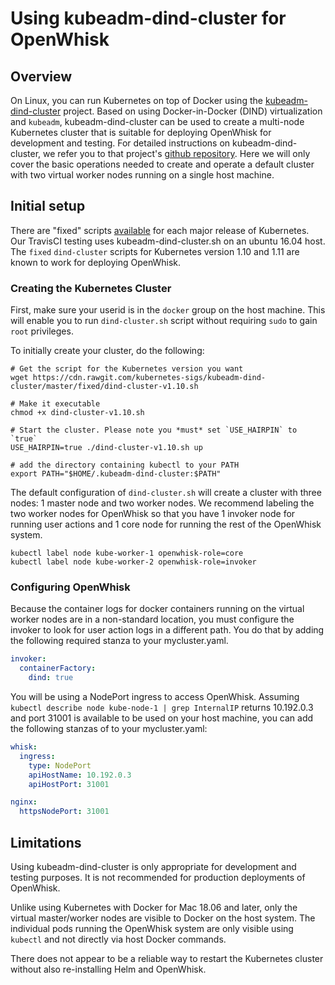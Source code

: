 <!--
#
# Licensed to the Apache Software Foundation (ASF) under one or more
# contributor license agreements.  See the NOTICE file distributed with
# this work for additional information regarding copyright ownership.
# The ASF licenses this file to You under the Apache License, Version 2.0
# (the "License"); you may not use this file except in compliance with
# the License.  You may obtain a copy of the License at
#
#     http://www.apache.org/licenses/LICENSE-2.0
#
# Unless required by applicable law or agreed to in writing, software
# distributed under the License is distributed on an "AS IS" BASIS,
# WITHOUT WARRANTIES OR CONDITIONS OF ANY KIND, either express or implied.
# See the License for the specific language governing permissions and
# limitations under the License.
#
-->


# Using kubeadm-dind-cluster for OpenWhisk

## Overview

On Linux, you can run Kubernetes on top of Docker using the
[kubeadm-dind-cluster](https://github.com/kubernetes-sigs/kubeadm-dind-cluster)
project.  Based on using Docker-in-Docker (DIND) virtualization and
`kubeadm`, kubeadm-dind-cluster can be used to create a
multi-node Kubernetes cluster that is suitable for deploying
OpenWhisk for development and testing.  For detailed instructions on kubeadm-dind-cluster, we
refer you to that project's [github repository](https://github.com/kubernetes-sigs/kubeadm-dind-cluster).
Here we will only cover the basic operations needed to create and
operate a default cluster with two virtual worker nodes running on a
single host machine.

## Initial setup

There are "fixed" scripts
[available](https://github.com/kubernetes-sigs/kubeadm-dind-cluster/tree/master/fixed)
for each major release of Kubernetes.
Our TravisCI testing uses kubeadm-dind-cluster.sh on an ubuntu 16.04
host.  The `fixed` `dind-cluster` scripts for Kubernetes version 1.10
and 1.11 are known to work for deploying OpenWhisk.

### Creating the Kubernetes Cluster

First, make sure your userid is in the `docker` group on the host
machine.  This will enable you to run `dind-cluster.sh` script without
requiring `sudo` to gain `root` privileges.

To initially create your cluster, do the following:
```shell
# Get the script for the Kubernetes version you want
wget https://cdn.rawgit.com/kubernetes-sigs/kubeadm-dind-cluster/master/fixed/dind-cluster-v1.10.sh

# Make it executable
chmod +x dind-cluster-v1.10.sh

# Start the cluster. Please note you *must* set `USE_HAIRPIN` to `true`
USE_HAIRPIN=true ./dind-cluster-v1.10.sh up

# add the directory containing kubectl to your PATH
export PATH="$HOME/.kubeadm-dind-cluster:$PATH"
```

The default configuration of `dind-cluster.sh` will create a cluster
with three nodes: 1 master node and two worker nodes. We recommend
labeling the two worker nodes for OpenWhisk so that you have 1 invoker
node for running user actions and 1 core node for running the rest of
the OpenWhisk system.
```shell
kubectl label node kube-worker-1 openwhisk-role=core
kubectl label node kube-worker-2 openwhisk-role=invoker
```

### Configuring OpenWhisk

Because the container logs for docker containers running on the
virtual worker nodes are in a non-standard location, you must
configure the invoker to look for user action logs in a different
path. You do that by adding the following required stanza to your
mycluster.yaml.
```yaml
invoker:
  containerFactory:
    dind: true
```

You will be using a NodePort ingress to access OpenWhisk. Assuming
`kubectl describe node kube-node-1 | grep InternalIP` returns 10.192.0.3
and port 31001 is available to be used on your host machine, you can
add the following stanzas of to your mycluster.yaml:
```yaml
whisk:
  ingress:
    type: NodePort
    apiHostName: 10.192.0.3
    apiHostPort: 31001

nginx:
  httpsNodePort: 31001
```

## Limitations

Using kubeadm-dind-cluster is only appropriate for development and
testing purposes.  It is not recommended for production deployments of
OpenWhisk.

Unlike using Kubernetes with Docker for Mac 18.06 and later, only the
virtual master/worker nodes are visible to Docker on the host system. The
individual pods running the OpenWhisk system are only visible using
`kubectl` and not directly via host Docker commands.

There does not appear to be a reliable way to restart the Kubernetes
cluster without also re-installing Helm and OpenWhisk.
